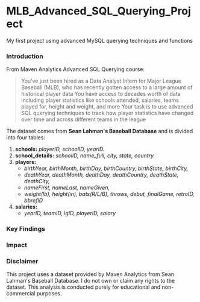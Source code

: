 # MLB_Advanced_SQL_Querying_Project
My first project using advanced MySQL querying techniques and functions


### Introduction

From Maven Analytics Advanced SQL Querying course: 

>You’ve just been hired as a Data Analyst Intern for Major League Baseball (MLB), who has recently gotten access to a large amount of historical player data
>You have access to decades worth of data including player statistics like schools attended, salaries, teams played for, height and weight, and more
>Your task is to use advanced SQL querying techniques to track how player statistics have changed over time and across different teams in the league

The dataset comes from **Sean Lahman's Baseball Database** and is divided into four tables:
1. **schools:** *playerID, schoolID, yearID.*
2. **school_details:** *schoolID, name_full, city, state, country.*
3. **players:**
   - *birthYear, birthMonth, birthDay, birthCountry, birthState, birthCity,*
   - *deathYear, deathMonth, deathDay, deathCountry, deathState, deathCity,*
   - *nameFirst, nameLast, nameGiven,*
   - *weight(lb), height(in), bats(R/L/B), throws, debut, finalGame, retroID, bbrefID*
5. **salaries:**
   - *yearID, teamID, lgID, playerID, salary*

### Key Findings



### Impact



### Disclaimer
This project uses a dataset provided by Maven Analytics from  Sean Lahman's Baseball Database. I do not own or claim any rights to the dataset. This analysis is conducted purely for educational and non-commercial purposes.
